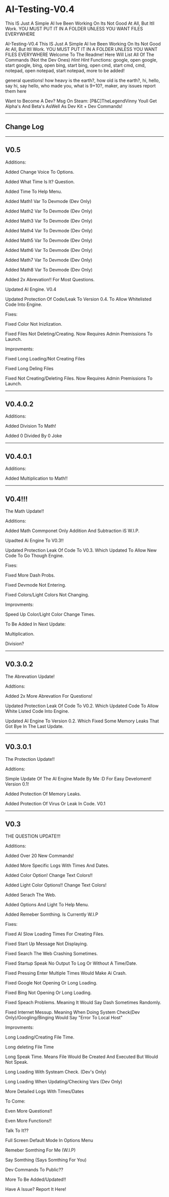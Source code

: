 # AI-Testing-V0.4
This IS Just A Simple AI Ive Been Working On Its Not Good At All, But Itll Work. YOU MUST PUT IT IN A FOLDER UNLESS YOU WANT FILES EVERYWHERE

AI-Testing-V0.4
This IS Just A Simple AI Ive Been Working On Its Not Good At All, But Itll Work. YOU MUST PUT IT IN A FOLDER UNLESS YOU WANT FILES EVERYWHERE
Welcome To The Readme! Here Will List All Of The Commands (Not the Dev Ones) *Hint* *Hint* Functions: google, open google, start google, bing, open bing, start bing, open cmd, start cmd, cmd, notepad, open notepad, start notepad, more to be added!

general questions! how heavy is the earth?, how old is the earth?, hi, hello, say hi, say hello, who made you, what is 9+10?, maker, any issues report them here

Want to Become A Dev? Msg On Steam: [P&C]TheLegendVinny Youll Get Alpha's And Beta's AsWell As Dev Kit + Dev Commands!

------------------------------------
Change Log
------------------------------------

-----------------------------------
V0.5
-----------------------------------
Additions:

Added Change Voice To Options.

Added What Time Is It? Question.

Added Time To Help Menu.

Added Math1 Var To Devmode (Dev Only)

Added Math2 Var To Devmode (Dev Only)

Added Math3 Var To Devmode (Dev Only)

Added Math4 Var To Devmode (Dev Only)

Added Math5 Var To Devmode (Dev Only)

Added Math6 Var To Devmode (Dev Only)

Added Math7 Var To Devmode (Dev Only)

Added Math8 Var To Devmode (Dev Only)

Added 2x Abrevation!! For Most Questions.

Updated AI Engine. V0.4

Updated Protection Of Code/Leak To Version 0.4. To Allow Whitelisted Code Into Engine.

Fixes:

Fixed Color Not Inizlization.

Fixed Files Not Deleting/Creating. Now Requires Admin Premissions To Launch.

Improvments:

Fixed Long Loading/Not Creating Files

Fixed Long Deling Files

Fixed Not Creating/Deleting Files. Now Requires Admin Premissions To Launch.



------------------------------------
V0.4.0.2
-----------------------------------

Additions:

Added Division To Math!

Added 0 Divided By 0 Joke

------------------------------------
V0.4.0.1
------------------------------------

Additions:

Added Multiplication to Math!!

------------------------------------
V0.4!!!
------------------------------------

The Math Update!!

Additions:

Added Math Commponet Only Addition And Subtraction iS W.I.P.

Upadted Ai Engine To V0.3!!

Updated Protection Leak Of Code To V0.3. Which Updated To Allow New Code To Go Though Engine.

Fixes:

Fixed More Dash Probs.

Fixed Devmode Not Entering.

Fixed Colors/Light Colors Not Changing.


Improvments:

Speed Up Color/Light Color Change Times.

To Be Added In Next Update:

Multiplication.

Division?

------------------------------------
V0.3.0.2
------------------------------------

The Abrevation Update!

Addtions:

Added 2x More Abrevation For Questions!

Updated Protection Leak Of Code To V0.2. Which Updated Code To Allow White Listed Code Into Engine.

Updated AI Engine To Version 0.2. Which Fixed Some Memory Leaks That Got Bye In The Last Update.

-----------------------------------
V0.3.0.1
-----------------------------------

The Protection Update!!

Addtions:

Simple Update Of The AI Engine Made By Me :D For Easy Develoment! Version 0.1!

Added Protection Of Memory Leaks.

Added Protection Of Virus Or Leak In Code. V0.1



------------------------------------
V0.3
------------------------------------

THE QUESTION UPDATE!!!

Additions:

Added Over 20 New Commands!

Added More Specific Logs With Times And Dates.

Added Color Option! Change Text Colors!!

Added Light Color Options!! Change Text Colors!

Added Serach The Web.

Added Options And Light To Help Menu.

Added Remeber Somthing. Is Currently W.I.P


Fixes:

Fixed AI Slow Loading Times For Creating Files.

Fixed Start Up Message Not Displaying.

Fixed Search The Web Crashing Sometimes.

Fixed Startup Speak No Output To Log Or Without A Time/Date.

Fixed Pressing Enter Multiple Times Would Make Ai Crash.

Fixed Google Not Opening Or Long Loading.

Fixed Bing Not Opening Or Long Loading.

Fixed Speach Problems. Meaning It Would Say Dash Sometimes Randomly.

Fixed Internet Messup. Meaning When Doing System Check(Dev Only)/Googling/Binging Would Say "Error To Local Host"


Improvments:

Long Loading/Creating File Time.

Long deleting File Time

Long Speak Time. Means File Would Be Created And Executed But Would Not Speak.

Long Loading With Systeam Check. (Dev's Only)

Long Loading When Updating/Checking Vars (Dev Only)

More Detailed Logs With Times/Dates


To Come:

Even More Questions!!

Even More Functions!!

Talk To It??

Full Screen Default Mode In Options Menu

Remeber Somthing For Me (W.I.P)

Say Somthing (Says Somthing For You)

Dev Commands To Public??

More To Be Added/Updated!!


Have A Issue? Report It Here!



